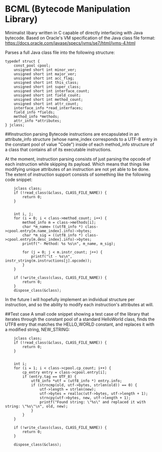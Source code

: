 # BCML (Bytecode Manipulation Library)

Minimalist libary written in C capable of directly interfacing with Java bytecode. 
Based on Oracle's VM specification of the Java class file format: https://docs.oracle.com/javase/specs/jvms/se7/html/jvms-4.html


Parses a full Java class file into the following structure:
```
typedef struct {
	const_pool cpool;
	unsigned short int minor_ver;
	unsigned short int major_ver;
	unsigned short int acc_flag;
	unsigned short int this_class;
	unsigned short int super_class;
	unsigned short int interface_count;
	unsigned short int field_count;
	unsigned short int method_count;
	unsigned short int attr_count;
	interface_info *read_interfaces;
	field_info *fields;
	method_info *methods;
	attr_info *attributes;
} jclass;
```

##Instruction parsing
Bytecode instructions are encapsulated in an attribute_info structure (whose name_index corresponds to a UTF-8 entry in the constant pool of value "Code") inside of each method_info structure of a class that contains all of its executable instructions.

At the moment, instruction parsing consists of just parsing the opcode of each instruction while skipping its payload. Which means that things like modifying unique attributes of an instruction are not yet able to be done. The extent of instruction support consists of something like the following code snippet: 
```
	jclass class;
	if (!read_class(&class, CLASS_FILE_NAME)) {
		return 0;
	}


	int i, j;
	for (i = 0; i < class->method_count; i++) {
		method_info m = class->methods[i];
		char *m_name= ((utf8_info *) class->cpool.entry[m.name_index].info)->bytes;
		char *m_sig = ((utf8_info *) class->cpool.entry[m.desc_index].info)->bytes;
		printf("- Method: %s %s\n", m_name, m_sig);

		for (j = 0; j < m.instr_count; j++) {
			printf("\t - %s\n", instr_string(m.instructions[j].opcode));
		}
	}

	if (!write_class(class, CLASS_FILE_NAME)) {
		return 0;
	}
	dispose_class(&class);
```


In the future I will hopefully implement an individual structure per instruction, and so the ability to modify each instruction's attributes at will.

##Test case
A small code snippet showing a test case of the library that iterates through the constant pool of a standard HelloWorld class, finds the UTF8 entry that matches the HELLO_WORLD constant, and replaces it with a modified string, NEW_STRING:
```
	jclass class;
	if (!read_class(&class, CLASS_FILE_NAME)) {
		return 0;
	}


	int i;
	for (i = 1; i < class->cpool.cp_count; i++) {
		cp_entry entry = class->cpool.entry[i];
		if (entry.tag == UTF_8) {
			utf8_info *utf = (utf8_info *) entry.info;
			if (strncmp(old, utf->bytes, strlen(old)) == 0) {
				utf->length = strlen(new);
				utf->bytes = realloc(utf->bytes, utf->length + 1);
				strncpy(utf->bytes, new, utf->length + 1);
				printf("Found string: \"%s\" and replaced it with string: \"%s\"\n", old, new);
			}
		}
	}

	if (!write_class(class, CLASS_FILE_NAME)) {
		return 0;
	}

	dispose_class(&class);
```

